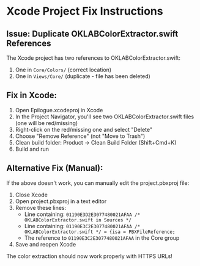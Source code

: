 # Xcode Project Fix Instructions

## Issue: Duplicate OKLABColorExtractor.swift References

The Xcode project has two references to OKLABColorExtractor.swift:
1. One in `Core/Colors/` (correct location)
2. One in `Views/Core/` (duplicate - file has been deleted)

## Fix in Xcode:

1. Open Epilogue.xcodeproj in Xcode
2. In the Project Navigator, you'll see two OKLABColorExtractor.swift files (one will be red/missing)
3. Right-click on the red/missing one and select "Delete"
4. Choose "Remove Reference" (not "Move to Trash")
5. Clean build folder: Product → Clean Build Folder (Shift+Cmd+K)
6. Build and run

## Alternative Fix (Manual):

If the above doesn't work, you can manually edit the project.pbxproj file:
1. Close Xcode
2. Open project.pbxproj in a text editor
3. Remove these lines:
   - Line containing: `01190E3D2E3077480021AFAA /* OKLABColorExtractor.swift in Sources */`
   - Line containing: `01190E3C2E3077480021AFAA /* OKLABColorExtractor.swift */ = {isa = PBXFileReference;`
   - The reference to `01190E3C2E3077480021AFAA` in the Core group
4. Save and reopen Xcode

The color extraction should now work properly with HTTPS URLs!